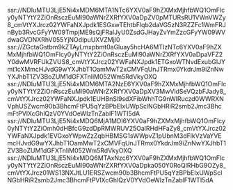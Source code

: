 ssr://NDIuMTU3LjE5Ni4xMDM6MTA1NTc6YXV0aF9hZXMxMjhfbWQ1OmFlcy0yNTYtY2ZiOnRsczEuMl90aWNrZXRfYXV0aDpZV0pMTURsRU1VWnVWZy8_cmVtYXJrcz02YWFaNXJpdk1ESGxwTEhtbFlqb2daVG5zN3RZZFc1WmFRJnByb3RvcGFyYW09TmpjME9sQjFRalJyU0ZsdGJHayZvYmZzcGFyYW09WVdwaGVDNXRhV055YjNOdlpuUXVZMjl0
ssr://ZGctaGstbm9kZTAyLmxpbmt0aGluay5hcHA6MTIzNTc6YXV0aF9hZXMxMjhfbWQ1OmFlcy0yNTYtY2ZiOnRsczEuMl90aWNrZXRfYXV0aDpaVFZ2Y0dwMVRFUkZVUS8_cmVtYXJrcz02YWFaNXJpdk1ETGxoWTNvdExubGlJYmt1cXMmcHJvdG9wYXJhbT1OamMwT2xCMVFqUnJTRmx0YkdrJm9iZnNwYXJhbT1ZV3BoZUM1dGFXTnliM052Wm5RdVkyOXQ
ssr://NDIuMTU3LjE5Ni4xMDM6MTA2NzE6YXV0aF9hZXMxMjhfbWQ1OmFlcy0yNTYtY2ZiOnRsczEuMl90aWNrZXRfYXV0aDpXV3MwVldSeVQzbFJady8_cmVtYXJrcz02YWFaNXJpdk1EUHBnSl9sdXFibWhhTG9nWlRuczd0WWRXNVphUSZwcm90b3BhcmFtPU5qYzBPbEIxUWpSclNGbHRiR2smb2Jmc3BhcmFtPVlXcGhlQzV0YVdOeWIzTnZablF1WTI5dA
ssr://NDIuMTU3LjE5Ni4xMDQ6MjA1MDI6YXV0aF9hZXMxMjhfbWQ1OmFlcy0yNTYtY2ZiOmh0dHBfcG9zdDpRMWRUV25OalRHdHFaZy8_cmVtYXJrcz02YWFaNXJpdk1EVGxoYWpwZzZqbHBMSG1sWWpvZ1pUbnM3dFlkVzVaYVEmcHJvdG9wYXJhbT1OamMwT2xCMVFqUnJTRmx0YkdrJm9iZnNwYXJhbT1ZV3BoZUM1dGFXTnliM052Wm5RdVkyOXQ
ssr://NDIuMTU3LjE5Ni4xMDQ6MTAxNzc6YXV0aF9hZXMxMjhfbWQ1OmFlcy0yNTYtY2ZiOnRsczEuMl90aWNrZXRfYXV0aDpka050Y0RoQlRHbG9OZy8_cmVtYXJrcz01WS13NXJtLU1ERSZwcm90b3BhcmFtPU5qYzBPbEIxUWpSclNGbHRiR2smb2Jmc3BhcmFtPVlXcGhlQzV0YVdOeWIzTnZablF1WTI5dA
